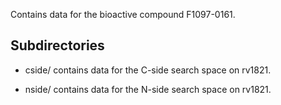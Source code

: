 Contains data for the bioactive compound F1097-0161.

## Subdirectories

- cside/ contains data for the C-side search space on rv1821.

- nside/ contains data for the N-side search space on rv1821.

